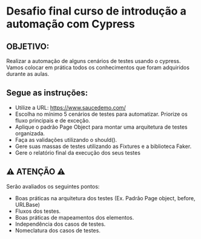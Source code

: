 # Desafio final curso de introdução a automação com Cypress

## OBJETIVO:

Realizar a automação de alguns cenários de testes usando o cypress. Vamos colocar em prática todos os conhecimentos que foram adquiridos durante as aulas.

## Segue as instruções:

- Utilize a URL: https://www.saucedemo.com/
- Escolha no mínimo 5 cenários de testes para automatizar. Priorize os fluxo principais e de exceção.
- Aplique o padrão Page Object para montar uma arquitetura de testes organizada.
- Faça as validações utilizando o should().
- Gere suas massas de testes utilizando as Fixtures e a biblioteca Faker.
- Gere o relatório final da execução dos seus testes

## ⚠️ ATENÇÃO ⚠️

Serão avaliados os seguintes pontos:

- Boas práticas na arquitetura dos testes (Ex. Padrão Page object, before, URLBase)
- Fluxos dos testes.
- Boas práticas de mapeamentos dos elementos.
- Independência dos casos de testes.
- Nomeclatura dos casos de testes.
